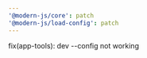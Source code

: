 ```yaml
---
'@modern-js/core': patch
'@modern-js/load-config': patch
---
```


fix(app-tools): dev --config not working
